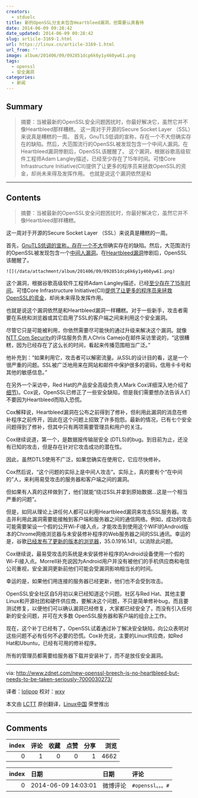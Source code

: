 ```yaml
---
creators:
  - stduolc
title: 新的OpenSSL分支未包含Heartbleed漏洞，但需要认真看待
date: 2014-06-09 09:28:42
date_updated: 2014-06-09 09:28:42
slug: article-3169-1.html
url: https://linux.cn/article-3169-1.html
url_from: ''
image: album/201406/09/092851dcp6k6y1y460yw61.png
tags:
  - openssl
  - 安全漏洞
categories:
  - 新闻
---
```


## Summary

> 摘要：当被最新的OpenSSL安全问题困扰时，你最好解决它，虽然它并不像Heartbleed那样糟糕。  这一周对于开源的Secure Socket Layer （SSL）来说真是糟糕的一周。 首先，GnuTLS低调的宣称，存在一个不大但确实存在的缺陷。然后，大范围流行的OpenSSL被发现包含一个中间人漏洞。在Heartbleed漏洞惨剧后，OpenSSL该醒醒了。  这个漏洞，根据谷歌高级软件工程师Adam Langley描述，已经至少存在了15年时间。可惜Core Infrastructure Initiative(CII)提供了让更多的程序员来拯救OpenSSL的资金，却尚未来得及发挥作用。 也就是说这个漏洞依然是和

***

<!-- more -->

## Contents

> 
> 摘要：当被最新的OpenSSL安全问题困扰时，你最好解决它，虽然它并不像Heartbleed那样糟糕。
> 
> 
> 

这一周对于开源的Secure Socket Layer （SSL）来说真是糟糕的一周。

首先，[GnuTLS低调的宣称，存在一个不大](http://www.zdnet.com/another-serious-gnutls-bug-exposes-linux-clients-to-server-attacks-7000030205)但确实存在的缺陷。然后，大范围流行的OpenSSL被发现包含一个[中间人漏洞](http://www.zdnet.com/openssl-fixes-another-severe-vulnerability-7000030253/)。在[Heartbleed漏洞](http://www.zdnet.com/heartbleed-serious-openssl-zero-day-vulnerability-revealed-7000028166)惨剧后，OpenSSL该醒醒了。

`![](/data/attachment/album/201406/09/092851dcp6k6y1y460yw61.png)`

这个漏洞，根据谷歌高级软件工程师Adam Langley描述，已经[至少存在了15年时间](https://www.imperialviolet.org/2014/06/05/earlyccs.html)。可惜Core Infrastructure Initiative(CII)[提供了让更多的程序员来拯救OpenSSL的资金](http://www.zdnet.com/corporations-put-their-cash-where-their-open-source-security-is-7000030023/)，却尚未来得及发挥作用。

也就是说这个漏洞依然是和Heartbleed漏洞一样糟糕。对于一些新手，攻击者需要在系统和浏览器或其它启用了SSL的客户端之间来利用这个安全漏洞。

尽管它只是可能被利用，你依然需要尽可能快的通过升级来解决这个漏洞。就像[NTT Com Security](http://www.nttcomsecurity.com/us/)的评估服务负责人Chris Camejo在邮件采访里说的，“这很糟糕，因为已经存在了这么长的时间，看起来传播范围相当广泛。”

他补充到：“如果利用它，攻击者可以解密流量。从SSL的设计目的看，这是一个很严重的问题。SSL被广泛地用来在网站和邮件中保护很多的密码，信用卡卡号和其他的敏感信息。”

在另外一个采访中，Red Hat的产品安全高级负责人Mark Cox详细深入地介绍了[细节](http://ec.libsyn.com/p/6/a/5/6a58036510bae37c/CloudEvangelistPodcast_Ep92_MarkCox.mp3?d13a76d516d9dec20c3d276ce028ed5089ab1ce3dae902ea1d06c88537d1ce596fdc&c_id=7251647))。Cox说，OpenSSL已修正了一些安全缺陷，但是我们需要想办法告诉人们不要因为Heartbleed而陷入恐慌。

Cox解释说，Heartbleed漏洞在公布之前得到了修补，但利用此漏洞的消息在修补程序之前传开，因此在这个问题上招致了许多抱怨。最新的情况，已有七个安全问题得到了修补，但其中只有两项需要管理员和用户的关注。

Cox继续说道，第一个，是数据报传输层安全 (DTLS)的bug。到目前为止，还没有已知的攻击，但是存在针对它攻击成功的潜在性。

因此，虽然DTLS使用不广泛，如果您确实在使用它，它应尽快修补。

Cox然后说，“这个问题的实际上是中间人攻击”。实际上，真的要有个“在中间的”人，来利用易受攻击的服务器和客户端之间的漏洞。

但如果有人真的这样做到了，他们就能“绕过SSL并拿到原始数据...这是一个相当严重的问题”。

但是，如同从理论上讲任何人都可以利用Heartbleed漏洞来攻击SSL服务器。攻击并利用此漏洞需要能接触到客户端和服务器之间的通信网络。例如，成功的攻击可能需要架设一个假的公开Wi-Fi接入点，才能攻击到使用这个WIFI的Android版本的Chrome网络浏览器与未安装修补程序的Web服务器之间的SSL通讯。幸运的是，谷歌[已经发布了更新的版本的浏览器](http://googlechromereleases.blogspot.com/2014/06/chrome-for-android-update.html)，35.0.1916.141，以消除此问题。

Cox继续说，最易受攻击的系统是未安装修补程序的Android设备使用一个假的Wi-Fi接入点。Morrell补充说因为Android用户并没有被他们的手机供应商和电信公司重视，安全漏洞更新前他们可能会受漏洞影响相当长的时间。

幸运的是，如果他们用连接的服务器已经更新，他们也不会受到攻击。

OpenSSL安全社区自5月初以来已经知道这个问题。社区与Red Hat、其他主要Linux和开源社团和硬件供应商，要解决这个问题，不只是简单修补bug，而且要测试修复，以便他们可以确认漏洞已经修复，大家都已经安全了，而没有引入任何新的安全问题，并可在大多数 OpenSSL服务器和客户端的组合上工作。

现在，这个补丁已经有了，OpenSSL试着通过补丁解决安全缺陷，向公众表明对这些问题不必有任何不必要的恐慌。Cox补充说，主要的Linux供应商，如Red Hat和Ubuntu，已经有可用的修补程序。

所有的管理员都需要给服务器下载并安装补丁，而不是放任安全漏洞。

---

via: <http://www.zdnet.com/new-openssl-breech-is-no-heartbleed-but-needs-to-be-taken-seriously-7000030273/>

译者：[lolipop](https://github.com/stduolc) 校对：[wxy](https://github.com/wxy)

本文由 [LCTT](https://github.com/LCTT/TranslateProject) 原创翻译，[Linux中国](https://linux.cn/) 荣誉推出

***

## Comments


|   index |   评论 |   收藏 |   点赞 |   分享 |   浏览 |
|--------:|-------:|-------:|-------:|-------:|-------:|
|       0 |      1 |      0 |      0 |      1 |   4662 |

|   index | 日期                | 日期     | 评论              |
|--------:|:--------------------|:---------|:------------------|
|       0 | 2014-06-09 14:03:01 | 微博评论 | `#openssl。。。#` |

